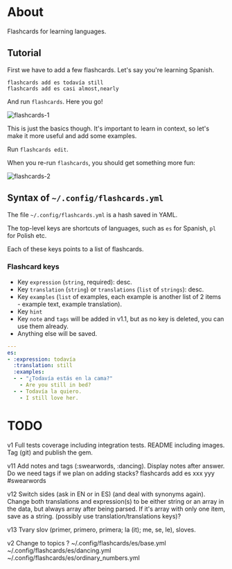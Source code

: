# About

Flashcards for learning languages.

## Tutorial

First we have to add a few flashcards. Let's say you're learning Spanish.

```shell
flashcards add es todavía still
flashcards add es casi almost,nearly
```

And run `flashcards`. Here you go!

![flashcards-1]()

This is just the basics though. It's important to learn in context, so let's
make it more useful and add some examples.

Run `flashcards edit`.

When you re-run `flashcards`, you should get something more fun:

![flashcards-2]()

## Syntax of `~/.config/flashcards.yml`

The file `~/.config/flashcards.yml` is a hash saved in YAML.

The top-level keys are shortcuts of languages, such as `es` for Spanish, `pl` for Polish etc.

Each of these keys points to a list of flashcards.

### Flashcard keys

- Key `expression` (`string`, required): desc.
- Key `translation` (`string`) or `translations` (`list` of `strings`): desc.
- Key `examples` (`list` of examples, each example is another list of 2 items - example text, example translation).
- Key `hint`
- Key `note` and `tags` will be added in v1.1, but as no key is deleted, you can use them already.
- Anything else will be saved.

```yaml
---
es:
- :expression: todavía
  :translation: still
  :examples:
  - - "¿Todavía estás en la cama?"
    - Are you still in bed?
  - - Todavía la quiero.
    - I still love her.
```

# TODO

v1
  Full tests coverage including integration tests.
  README including images.
  Tag (git) and publish the gem.

v11
  Add notes and tags (:swearwords, :dancing). Display notes after answer.
  Do we need tags if we plan on adding stacks?
  flashcards add es xxx yyy #swearwords

v12
  Switch sides (ask in EN or in ES) (and deal with synonyms again).
    Change both translations and expression(s) to be either string or an array in the data,
    but always array after being parsed. If it's array with only one item, save as a string.
    (possibly use translation/translations keys)?

v13
  Tvary slov (primer, primero, primera; la (it); me, se, le), sloves.

v2
  Change to topics ?
  ~/.config/flashcards/es/base.yml
  ~/.config/flashcards/es/dancing.yml
  ~/.config/flashcards/es/ordinary_numbers.yml
